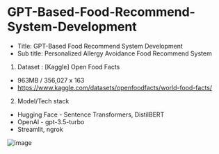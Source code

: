 # GPT-Based-Food-Recommend-System-Development
- Title: GPT-Based Food Recommend System Development
- Sub title: Personalized Allergy Avoidance Food Recommend System

1) Dataset : [Kaggle] Open Food Facts
- 963MB / 356,027 x 163 
- https://www.kaggle.com/datasets/openfoodfacts/world-food-facts/


2) Model/Tech stack
- Hugging Face - Sentence Transformers, DistilBERT
- OpenAI - gpt-3.5-turbo
- Streamlit, ngrok


![image](https://github.com/user-attachments/assets/e85c1998-29b7-401f-8c04-6288543936a1)

  
